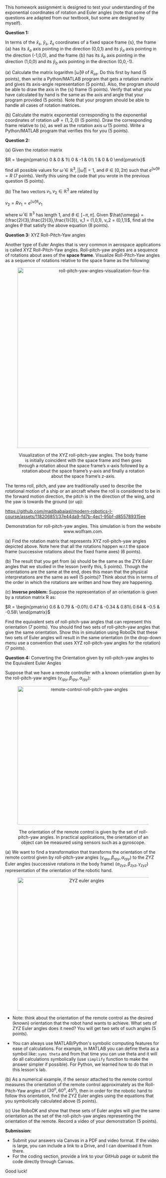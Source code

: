This homework assignment is designed to test your understanding of the exponential coordinates of rotation and Euler angles (note that some of the questions are adapted from our textbook, but some are designed by myself). 

**Question 1:**

In terms of the $`\hat{x}_s`$, $`\hat{y}_s`$, $`\hat{z}_s`$ coordinates of a fixed space frame {s}, the frame {a} has its $`\hat{x}_a`$ axis pointing in the direction (0,0,1) and its $`\hat{y}_a`$ axis pointing in the direction (-1,0,0), and the frame {b} has its $`\hat{x}_b`$ axis pointing in the direction (1,0,0) and its $`\hat{y}_b`$ axis pointing in the direction (0,0,-1).

(a) Calculate the matrix logarithm $`[\hat{\omega}]\theta`$ of $`R_{sa}`$. Do this first by hand (5 points), then write a Python/MATLAB program that gets a rotation matrix and gives its axis-angle representation (5 points). Also, the program should be able to draw the axis in the {s} frame (5 points). Verify that what you have calculated by hand is the same as the axis and angle that your program provided (5 points). Note that your program should be able to handle all cases of rotation matrices.

(b) Calculate the matrix exponential corresponding to the exponential coordinates of rotation $`\hat{\omega}\theta = (1,2,0)`$ (5 points). Draw the corresponding frame relative to {s}, as well as the rotation axis $`\hat{\omega}`$ (5 points). Write a Python/MATLAB program that verifies this for you (5 points). 

**Question 2:**

(a) Given the rotation matrix

$`R = \begin{pmatrix}
0 & 0 & 1\\
0 & -1 & 0\\
1 & 0 & 0
\end{pmatrix}`$

find all possible values for $`\hat{\omega} \in \mathbb{R}^3, ||\hat{\omega}|| = 1`$, and $`\theta \in [0,2\pi)`$ such that $`e^{[\hat{\omega}]\theta} = R`$ (7 points). Verify this using the code that you wrote in the previous question (5 points). 

(b) The two vectors $`v_1,v_2 \in \mathbb{R}^3`$ are related by 

$`v_2 = Rv_1 = e^{[\hat{\omega}]\theta}v_1`$

where $`\hat{\omega} \in \mathbb{R}^3`$ has length 1, and $`\theta \in [-\pi,\pi]`$. Given $`\hat{\omega} = (\frac{2}{3},\frac{2}{3},\frac{1}{3}), v_1 = (1,0,1), v_2 = (0,1,1)`$, find all the angles $`\theta`$ that satisfy the above equation (8 points). 

**Question 3:** XYZ Roll-Pitch-Yaw angles

Another type of Euler Angles that is very common in aerospace applications is called XYZ Roll-Pitch-Yaw angles. Roll-pitch-yaw angles are a sequence of rotations about axes of the **space frame**. Visualize Roll-Pitch-Yaw angles as a sequence of rotations relative to the space frame as the following:

<figure>
<p align="center">
<img width="582" alt="roll-pitch-yaw-angles-visualization-four-frames-2" src="https://github.com/madibabaiasl/modern-robotics-I-course/assets/118206851/2d50710d-c766-4952-b4ee-0f2c74cf2a05">
<figcaption> <p align="center">Visualization of the XYZ roll-pitch-yaw angles. The body frame is initially coincident with the space frame and then goes through a rotation about the space frame’s x-axis followed by a rotation about the space frame’s y-axis and finally a rotation about the space frame’s z-axis.</figcaption> </p>
</p>
</figure>

The terms roll, pitch, and yaw are traditionally used to describe the rotational motion of a ship or an aircraft where the roll is considered to be in the forward motion direction, the pitch is in the direction of the wing, and the yaw is towards the ground (or up):

https://github.com/madibabaiasl/modern-robotics-I-course/assets/118206851/37e44da9-fd7b-4ec1-95bf-d855789315ee
<figcaption> <p align="center">Demonstration for roll-pitch-yaw angles. This simulation is from the website www.wolfram.com.</figcaption> </p>

(a) Find the rotation matrix that represents XYZ roll-pitch-yaw angles depicted above. Note here that all the rotations happen w.r.t the space frame (successive rotations about the fixed frame axes) (6 points). 

(b) The result that you get from (a) should be the same as the ZYX Euler angles that we studied in the lesson (verify this, 5 points). Though the orientations are the same at the end, does this mean that the physical interpretations are the same as well (5 points)? Think about this in terms of the order in which the rotations are written and how they are happening. 

(c) **Inverse problem:** Suppose the representation of an orientation is given by a rotation matrix R as:

$`R = \begin{pmatrix}
0.6 & 0.79 & -0.01\\
0.47 & -0.34 & 0.81\\
0.64 & -0.5 & -0.58\
\end{pmatrix}`$

Find the equivalent sets of roll-pitch-yaw angles that can represent this orientation (7 points). You should find two sets of roll-pitch-yaw angles that give the same orientation. Show this in simulation using RoboDk that these two sets of Euler angles will result in the same orientation (in the drop-down menu use a convention that uses XYZ roll-pitch-yaw angles for the rotation) (7 points). 

**Question 4:** Converting the Orientation given by roll-pitch-yaw angles to the Equivalent Euler Angles

Suppose that we have a remote controller with a known orientation given by the roll-pitch-yaw angles $`(\gamma_{rpy},\beta_{rpy},\alpha_{rpy})`$:

<figure>
<p align="center">
<img width="447" alt="remote-control-roll-pitch-yaw-angles" src="https://github.com/madibabaiasl/modern-robotics-I-course/assets/118206851/a532b5a8-d42c-41c4-90b2-376695f68851">
<figcaption> <p align="center">The orientation of the remote control is given by the set of roll-pitch-yaw angles. In practical applications, the orientation of an object can be measured using sensors such as a gyroscope.</figcaption> </p>
</p>
</figure>

(a) We want to find a transformation that transforms the orientation of the remote control given by roll-pitch-yaw angles $`(\gamma_{rpy},\beta_{rpy},\alpha_{rpy})`$ to the ZYZ Euler angles (successive rotations in the body frame) $`(\alpha_{zyz},\beta_{zyz},\gamma_{zyz})`$ representation of the orientation of the robotic hand.

<figure>
<p align="center">
<img width="430" alt="ZYZ euler angles" src="https://github.com/madibabaiasl/modern-robotics-I-course/assets/118206851/2dd8be4d-a411-42bd-8850-1a210f4f8122">
</p>
</figure>

- Note: think about the orientation of the remote control as the desired (known) orientation that the robot hand wants to achieve. What sets of ZYZ Euler angles does it need? You will get two sets of such angles (5 points). 

- You can always use MATLAB/Python's symbolic computing features for ease of calculations. For example, in MATLAB you can define theta as a symbol like: `syms theta` and from that time you can use theta and it will do all calculations symbolically (use `simplify` function to make the answer simpler if possible). For Python, we learned how to do that in this lesson's lab. 

(b) As a numerical example, if the sensor attached to the remote control measures the orientation of the remote control approximately as the Roll-Pitch-Yaw angles of $`(30^{o},60^{o},45^{o})`$, then in order for the robotic hand to follow this orientation, find the ZYZ Euler angles using the equations that you symbolically calculated above (5 points). 

(c) Use RoboDK and show that these sets of Euler angles will give the same orientation as the set of the roll-pitch-yaw angles representing the orientation of the remote. Record a video of your demonstration (5 points). 

**Submission:**

- Submit your answers via Canvas in a PDF and video format. If the video is large, you can include a link to a Drive, and I can download it from there. 
- For the coding section, provide a link to your GitHub page or submit the code directly through Canvas. 

Good luck!